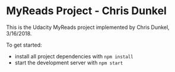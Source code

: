 # MyReads Project - Chris Dunkel

This is the Udacity MyReads project implemented by Chris Dunkel, 3/16/2018.

To get started:

* install all project dependencies with `npm install`
* start the development server with `npm start`
